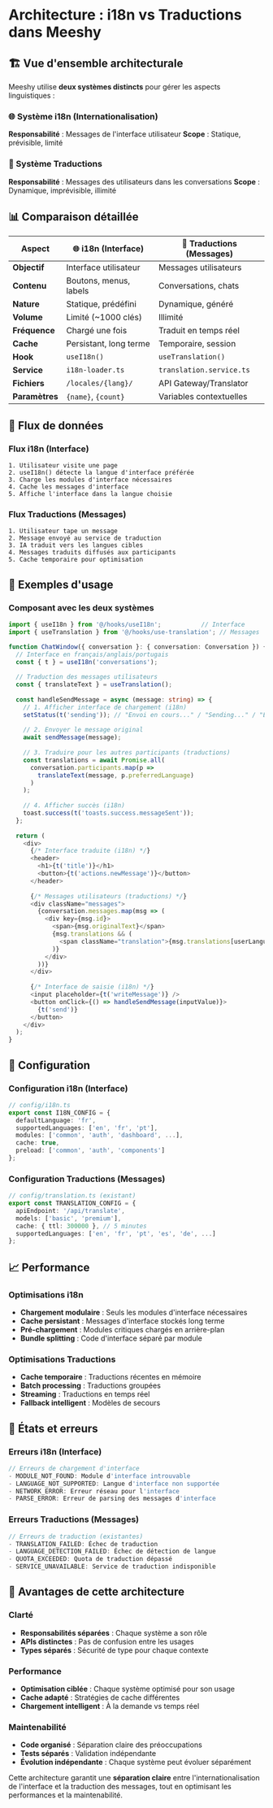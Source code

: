 # Architecture : i18n vs Traductions dans Meeshy

## 🏗️ Vue d'ensemble architecturale

Meeshy utilise **deux systèmes distincts** pour gérer les aspects linguistiques :

### 🌐 Système i18n (Internationalisation)
**Responsabilité** : Messages de l'interface utilisateur
**Scope** : Statique, prévisible, limité

### 💬 Système Traductions 
**Responsabilité** : Messages des utilisateurs dans les conversations
**Scope** : Dynamique, imprévisible, illimité

## 📊 Comparaison détaillée

| Aspect | 🌐 i18n (Interface) | 💬 Traductions (Messages) |
|--------|---------------------|---------------------------|
| **Objectif** | Interface utilisateur | Messages utilisateurs |
| **Contenu** | Boutons, menus, labels | Conversations, chats |
| **Nature** | Statique, prédéfini | Dynamique, généré |
| **Volume** | Limité (~1000 clés) | Illimité |
| **Fréquence** | Chargé une fois | Traduit en temps réel |
| **Cache** | Persistant, long terme | Temporaire, session |
| **Hook** | `useI18n()` | `useTranslation()` |
| **Service** | `i18n-loader.ts` | `translation.service.ts` |
| **Fichiers** | `/locales/{lang}/` | API Gateway/Translator |
| **Paramètres** | `{name}`, `{count}` | Variables contextuelles |

## 🔄 Flux de données

### Flux i18n (Interface)
```
1. Utilisateur visite une page
2. useI18n() détecte la langue d'interface préférée
3. Charge les modules d'interface nécessaires
4. Cache les messages d'interface
5. Affiche l'interface dans la langue choisie
```

### Flux Traductions (Messages)
```
1. Utilisateur tape un message
2. Message envoyé au service de traduction
3. IA traduit vers les langues cibles
4. Messages traduits diffusés aux participants
5. Cache temporaire pour optimisation
```

## 🎯 Exemples d'usage

### Composant avec les deux systèmes
```typescript
import { useI18n } from '@/hooks/useI18n';           // Interface
import { useTranslation } from '@/hooks/use-translation'; // Messages

function ChatWindow({ conversation }: { conversation: Conversation }) {
  // Interface en français/anglais/portugais
  const { t } = useI18n('conversations');
  
  // Traduction des messages utilisateurs
  const { translateText } = useTranslation();
  
  const handleSendMessage = async (message: string) => {
    // 1. Afficher interface de chargement (i18n)
    setStatus(t('sending')); // "Envoi en cours..." / "Sending..." / "Enviando..."
    
    // 2. Envoyer le message original
    await sendMessage(message);
    
    // 3. Traduire pour les autres participants (traductions)
    const translations = await Promise.all(
      conversation.participants.map(p => 
        translateText(message, p.preferredLanguage)
      )
    );
    
    // 4. Afficher succès (i18n)
    toast.success(t('toasts.success.messageSent'));
  };
  
  return (
    <div>
      {/* Interface traduite (i18n) */}
      <header>
        <h1>{t('title')}</h1>
        <button>{t('actions.newMessage')}</button>
      </header>
      
      {/* Messages utilisateurs (traductions) */}
      <div className="messages">
        {conversation.messages.map(msg => (
          <div key={msg.id}>
            <span>{msg.originalText}</span>
            {msg.translations && (
              <span className="translation">{msg.translations[userLanguage]}</span>
            )}
          </div>
        ))}
      </div>
      
      {/* Interface de saisie (i18n) */}
      <input placeholder={t('writeMessage')} />
      <button onClick={() => handleSendMessage(inputValue)}>
        {t('send')}
      </button>
    </div>
  );
}
```

## 🔧 Configuration

### Configuration i18n (Interface)
```typescript
// config/i18n.ts
export const I18N_CONFIG = {
  defaultLanguage: 'fr',
  supportedLanguages: ['en', 'fr', 'pt'],
  modules: ['common', 'auth', 'dashboard', ...],
  cache: true,
  preload: ['common', 'auth', 'components']
};
```

### Configuration Traductions (Messages)
```typescript
// config/translation.ts (existant)
export const TRANSLATION_CONFIG = {
  apiEndpoint: '/api/translate',
  models: ['basic', 'premium'],
  cache: { ttl: 300000 }, // 5 minutes
  supportedLanguages: ['en', 'fr', 'pt', 'es', 'de', ...]
};
```

## 📈 Performance

### Optimisations i18n
- **Chargement modulaire** : Seuls les modules d'interface nécessaires
- **Cache persistant** : Messages d'interface stockés long terme
- **Pré-chargement** : Modules critiques chargés en arrière-plan
- **Bundle splitting** : Code d'interface séparé par module

### Optimisations Traductions
- **Cache temporaire** : Traductions récentes en mémoire
- **Batch processing** : Traductions groupées
- **Streaming** : Traductions en temps réel
- **Fallback intelligent** : Modèles de secours

## 🚦 États et erreurs

### Erreurs i18n (Interface)
```typescript
// Erreurs de chargement d'interface
- MODULE_NOT_FOUND: Module d'interface introuvable
- LANGUAGE_NOT_SUPPORTED: Langue d'interface non supportée
- NETWORK_ERROR: Erreur réseau pour l'interface
- PARSE_ERROR: Erreur de parsing des messages d'interface
```

### Erreurs Traductions (Messages)
```typescript
// Erreurs de traduction (existantes)
- TRANSLATION_FAILED: Échec de traduction
- LANGUAGE_DETECTION_FAILED: Échec de détection de langue
- QUOTA_EXCEEDED: Quota de traduction dépassé
- SERVICE_UNAVAILABLE: Service de traduction indisponible
```

## 🎉 Avantages de cette architecture

### Clarté
- **Responsabilités séparées** : Chaque système a son rôle
- **APIs distinctes** : Pas de confusion entre les usages
- **Types séparés** : Sécurité de type pour chaque contexte

### Performance
- **Optimisation ciblée** : Chaque système optimisé pour son usage
- **Cache adapté** : Stratégies de cache différentes
- **Chargement intelligent** : À la demande vs temps réel

### Maintenabilité
- **Code organisé** : Séparation claire des préoccupations
- **Tests séparés** : Validation indépendante
- **Évolution indépendante** : Chaque système peut évoluer séparément

Cette architecture garantit une **séparation claire** entre l'internationalisation de l'interface et la traduction des messages, tout en optimisant les performances et la maintenabilité.
